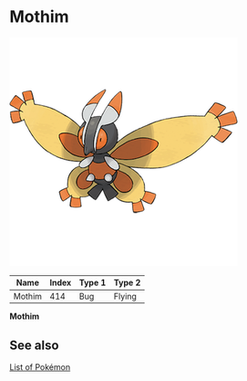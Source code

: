 # Mothim


![Mothim](images/414.png)

| **Name** | **Index** | **Type 1** | **Type 2** |
|----|----|----|----|
| Mothim | 414 | Bug | Flying  |

**Mothim** 

## See also

[List of Pokémon](../pokemon.md)
